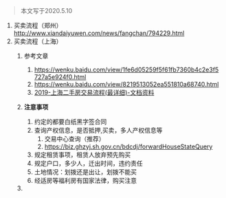 >本文写于2020.5.10
1. 买卖流程（郑州）http://www.xiandaiyuwen.com/news/fangchan/794229.html
2. 买卖流程（上海） 
    1. 参考文章
       1. https://wenku.baidu.com/view/1fe6d05259f5f61fb7360b4c2e3f5727a5e924f0.html
       2. https://wenku.baidu.com/view/8219513052ea551810a68740.html
       3. [2019-上海二手房交易流程(最详细)-文档资料]([House/ershoufang.md](https://wenku.baidu.com/view/b7befa6588eb172ded630b1c59eef8c75ebf9567.html?fr=search))
       
    2. **注意事项**
       1. 约定的都要白纸黑字签合同
       2. 查询产权信息，是否抵押,买卖，多人产权信息等 
          1. 交易中心查询（推荐） 
          2. https://biz.ghzyj.sh.gov.cn/bdcdj/forwardHouseStateQuery
       3. 规定租赁事项，租赁人放弃预先购买
       4. 规定户口，多少人，迁出时间，违约责任
       5. 土地情况：划拨还是出让，划拨不能买
       6. 经适房等福利房有国家法律，购买注意
    3. 